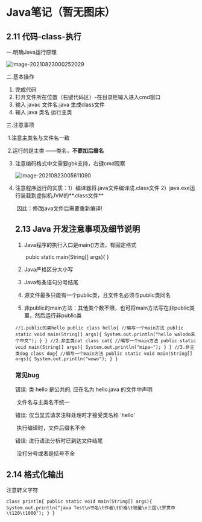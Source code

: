 # Java笔记（暂无图床）

## 2.11 代码-class-执行

一.明确Java运行原理

![image-20210823000252029](D:\1VSCworkspace\TyporaImage\image-20210823000252029.png)

二.基本操作

1. 完成代码 
2. 打开文件所在位置（右键代码区）-在目录栏输入进入cmd窗口
3. 输入 javac 文件名.java  生成class文件
4. 输入 java 类名 运行主类

三.注意事项

​	1.注意主类名与文件名一致

​	2.运行的是主类 ——类名，**不要加后缀名**

 3. 注意编码格式中文需要gbk支持，右键cmd观察

    ![image-20210823005611090](D:/1VSCworkspace/TyporaImage/image-20210823005611090.png)

 4. 注意程序运行的实质：1）编译器将.java文件编译成.class文件 2）java.exe运行装载到虚拟机JVM的**.class文件**

    ​	因此：修改java文件后需要重新编译!

    ## 2.13 Java 开发注意事项及细节说明

    1. Java程序的执行入口是main()方法，有固定格式

       ​	pubic static main(String[] args){ }

    2. Java严格区分大小写

    3. Java每条语句分号结尾

    4. 源文件最多只能有一个public类，且文件名必须与public类同名

    5. 非public的main方法：其他类个数不限，也可将main方法写在非public类里，然后运行非public类

    `//1.public的类hello
    public class hello{
    	//编写一个main方法
    	public static void main(String[] args){
    		System.out.println("hello walodo来个中文");
    	}
    }
    //2.非主类cat
    class cat{
    	//编写一个main方法
    	public static void main(String[] args){
    		System.out.println("mipa~");
    	}
    }
    //3.非主类dog
    class dog{
    	//编写一个main方法
    	public static void main(String[] args){
    		System.out.println("wowo");
    	}
    }`

    ### 常见bug

    错误: 类 hello 是公共的, 应在名为 hello.java 的文件中声明

    ​	文件名与主类名不统一

    错误: 仅当显式请求注释处理时才接受类名称 'hello'

    ​	执行编译时，文件后缀名不全

    错误: 进行语法分析时已到达文件结尾

    ​	没打分号或者是括号不全

## 2.14 格式化输出

注意转义字符

`class println{
	public static void main(String[] args){
		System.out.println("java Test\n书名\t作者\t价格\t销量\n三国\t罗贯中\t120\t1000");
	}
}`



